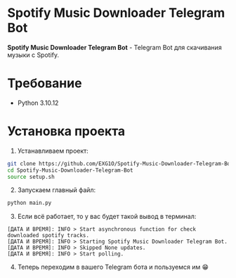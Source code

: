 # Spotify Music Downloader Telegram Bot
**Spotify Music Downloader Telegram Bot** - Telegram Bot для скачивания музыки с Spotify.

# Требование
- Python 3.10.12

# Установка проекта
1. Устанавливаем проект:
```sh
git clone https://github.com/EXG1O/Spotify-Music-Downloader-Telegram-Bot.git
cd Spotify-Music-Downloader-Telegram-Bot
source setup.sh
```
2. Запускаем главный файл:
```sh
python main.py
```
3. Если всё работает, то у вас будет такой вывод в терминал:
```log
[ДАТА И ВРЕМЯ]: INFO > Start asynchronous function for check downloaded spotify tracks.
[ДАТА И ВРЕМЯ]: INFO > Starting Spotify Music Downloader Telegram Bot.
[ДАТА И ВРЕМЯ]: INFO > Skipped None updates.
[ДАТА И ВРЕМЯ]: INFO > Start polling.
```
4. Теперь переходим в вашего Telegram бота и пользуемся им 😁
